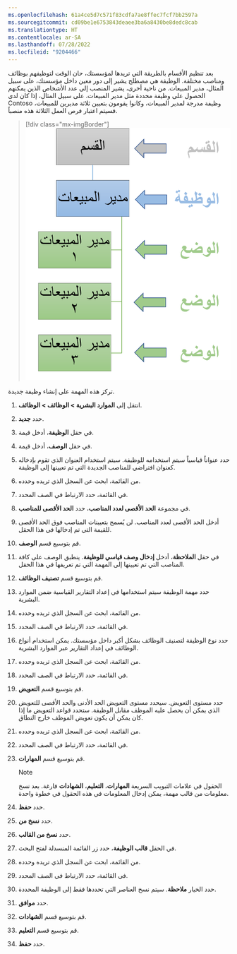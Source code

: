 ```yaml
---
ms.openlocfilehash: 61a4ce5d7c571f83cdfa7ae8ffec7fcf7bb2597a
ms.sourcegitcommit: cd09be1e6753843deaee3ba6a8430be8dedc8cab
ms.translationtype: HT
ms.contentlocale: ar-SA
ms.lasthandoff: 07/28/2022
ms.locfileid: "9204466"
---
```

بعد تنظيم الأقسام بالطريقة التي تريدها لمؤسستك، حان الوقت لتوظيفهم بوظائف ومناصب مختلفة. الوظيفة هي مصطلح يشير إلى دور معين داخل مؤسستك، على سبيل المثال، مدير المبيعات. من ناحية أخرى، يشير المنصب إلى عدد الأشخاص الذين يمكنهم الحصول على وظيفة محددة مثل مدير المبيعات.
على سبيل المثال، إذا كان لدى Contoso وظيفة مدرجة لمدير المبيعات، وكانوا يقومون بتعيين ثلاثة مديرين للمبيعات، فسيتم اعتبار فرص العمل الثلاثة هذه منصباً.

> [!div class="mx-imgBorder"]
> [![لقطة شاشة لرسم تخطيطي يوضح هيكل الأقسام والوظائف والمناصب.](../media/job.png)](../media/job.png#lightbox)

تركز هذه المهمة على إنشاء وظيفة جديدة.

1.  انتقل إلى **الموارد البشرية > الوظائف > الوظائف**.

1.  حدد **جديد**.

1.  في حقل **الوظيفة**، أدخل قيمة.

1.  في حقل **الوصف**، أدخل قيمة.

1.  حدد عنواناً قياسياً سيتم استخدامه للوظيفة. سيتم استخدام العنوان الذي تقوم بإدخاله كعنوان افتراضي للمناصب الجديدة التي تم تعيينها إلى الوظيفة.

1.  من القائمة، ابحث عن السجل الذي تريده وحدده.

1.  في القائمة، حدد الارتباط في الصف المحدد.

1.  في مجموعة **الحد الأقصى لعدد المناصب**، حدد **الحد الأقصى للمناصب**.

1.  أدخل الحد الأقصى لعدد المناصب. لن يُسمح بتعيينات المناصب فوق الحد الأقصى للقيمة التي تم إدخالها في هذا الحقل.

1.  قم بتوسيع قسم **الوصف**.

1.  في حقل **الملاحظة**، أدخل **إدخال وصف قياسي للوظيفة**. 
    ينطبق الوصف على كافة المناصب التي تم تعيينها إلى المهمة التي تم تعريفها في هذا الحقل.

1.  قم بتوسيع قسم **تصنيف الوظائف**.

1.  حدد مهمة الوظيفة سيتم استخدامها في إعداد التقارير القياسية ضمن الموارد البشرية.

1.  من القائمة، ابحث عن السجل الذي تريده وحدده.

1.  في القائمة، حدد الارتباط في الصف المحدد.

1.  حدد نوع الوظيفة لتصنيف الوظائف بشكل أكبر داخل مؤسستك.
    يمكن استخدام أنواع الوظائف في إعداد التقارير عبر الموارد البشرية.

1.  من القائمة، ابحث عن السجل الذي تريده وحدده.

1.  في القائمة، حدد الارتباط في الصف المحدد.

1.  قم بتوسيع قسم **التعويض**.

1.  حدد مستوى التعويض. سيحدد مستوى التعويض الحد الأدنى والحد الأقصى للتعويض الذي يمكن أن يحصل عليه الموظف مقابل الوظيفة.
    ستحدد قواعد التعويض ما إذا كان يمكن أن يكون تعويض الموظف خارج النطاق.

1.  من القائمة، ابحث عن السجل الذي تريده وحدده.

1.  في القائمة، حدد الارتباط في الصف المحدد.

1.  قم بتوسيع قسم **المهارات**.

    > [!NOTE]
    > الحقول في علامات التبويب السريعة **المهارات**، **التعليم**، **الشهادات** فارغة. بعد نسخ معلومات من قالب مهمة، يمكن إدخال المعلومات في هذه الحقول في خطوة واحدة. 

1.  حدد **حفظ**.

1.  حدد **نسخ من**.

1.  حدد **نسخ من القالب**.

1.  في الحقل **قالب الوظيفة**، حدد زر القائمة المنسدلة لفتح البحث.

1.  من القائمة، ابحث عن السجل الذي تريده وحدده.

1.  في القائمة، حدد الارتباط في الصف المحدد.

1.  حدد الخيار **ملاحظة**. سيتم نسخ العناصر التي تحددها فقط إلى الوظيفة المحددة.

1.  حدد **موافق**.

1.  قم بتوسيع قسم **الشهادات**.

1.  قم بتوسيع قسم **التعليم**.

1.  حدد **حفظ**.
